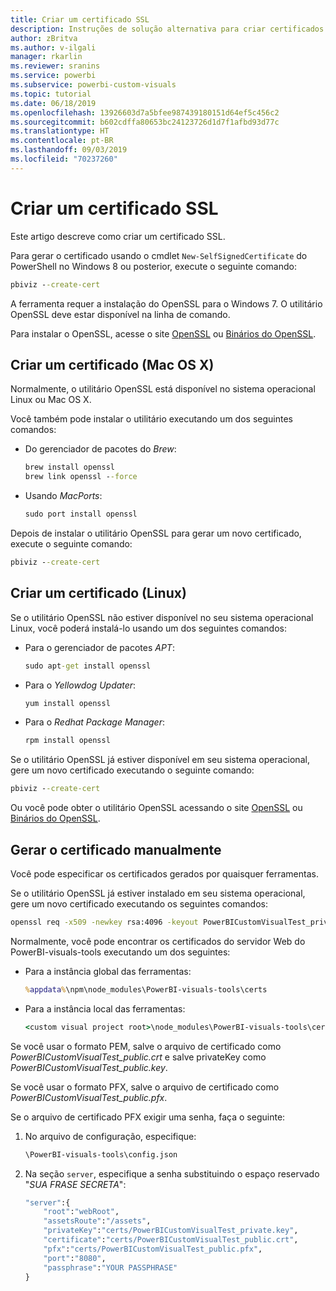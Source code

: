 ```yaml
---
title: Criar um certificado SSL
description: Instruções de solução alternativa para criar certificados manualmente para o servidor do desenvolvedor
author: zBritva
ms.author: v-ilgali
manager: rkarlin
ms.reviewer: sranins
ms.service: powerbi
ms.subservice: powerbi-custom-visuals
ms.topic: tutorial
ms.date: 06/18/2019
ms.openlocfilehash: 13926603d7a5bfee987439180151d64ef5c456c2
ms.sourcegitcommit: b602cdffa80653bc24123726d1d7f1afbd93d77c
ms.translationtype: HT
ms.contentlocale: pt-BR
ms.lasthandoff: 09/03/2019
ms.locfileid: "70237260"
---
```

# <a name="create-an-ssl-certificate"></a>Criar um certificado SSL

Este artigo descreve como criar um certificado SSL.

Para gerar o certificado usando o cmdlet `New-SelfSignedCertificate` do PowerShell no Windows 8 ou posterior, execute o seguinte comando:

```cmd
pbiviz --create-cert
```

A ferramenta requer a instalação do OpenSSL para o Windows 7. O utilitário OpenSSL deve estar disponível na linha de comando.

Para instalar o OpenSSL, acesse o site [OpenSSL](https://www.openssl.org) ou [Binários do OpenSSL](https://wiki.openssl.org/index.php/Binaries).



## <a name="create-a-certificate-mac-os-x"></a>Criar um certificado (Mac OS X)

Normalmente, o utilitário OpenSSL está disponível no sistema operacional Linux ou Mac OS X.

Você também pode instalar o utilitário executando um dos seguintes comandos:
* Do gerenciador de pacotes do *Brew*:

    ```cmd
    brew install openssl
    brew link openssl --force
    ```

* Usando *MacPorts*:

    ```cmd
    sudo port install openssl
    ```

Depois de instalar o utilitário OpenSSL para gerar um novo certificado, execute o seguinte comando:

```cmd
pbiviz --create-cert
```

## <a name="create-a-certificate-linux"></a>Criar um certificado (Linux)

Se o utilitário OpenSSL não estiver disponível no seu sistema operacional Linux, você poderá instalá-lo usando um dos seguintes comandos:

* Para o gerenciador de pacotes *APT*:

    ```cmd
    sudo apt-get install openssl
    ```

* Para o *Yellowdog Updater*:

    ```cmd
    yum install openssl
    ```

* Para o *Redhat Package Manager*:

    ```cmd
    rpm install openssl
    ```

Se o utilitário OpenSSL já estiver disponível em seu sistema operacional, gere um novo certificado executando o seguinte comando:

```cmd
pbiviz --create-cert
```

Ou você pode obter o utilitário OpenSSL acessando o site [OpenSSL](https://www.openssl.org) ou [Binários do OpenSSL](https://wiki.openssl.org/index.php/Binaries).

## <a name="generate-the-certificate-manually"></a>Gerar o certificado manualmente

Você pode especificar os certificados gerados por quaisquer ferramentas.

Se o utilitário OpenSSL já estiver instalado em seu sistema operacional, gere um novo certificado executando os seguintes comandos:

```cmd
openssl req -x509 -newkey rsa:4096 -keyout PowerBICustomVisualTest_private.key -out PowerBICustomVisualTest_public.crt -days 365
```

Normalmente, você pode encontrar os certificados do servidor Web do PowerBI-visuals-tools executando um dos seguintes:

* Para a instância global das ferramentas:

    ```cmd
    %appdata%\npm\node_modules\PowerBI-visuals-tools\certs
    ```

* Para a instância local das ferramentas:

    ```cmd
    <custom visual project root>\node_modules\PowerBI-visuals-tools\certs
    ```

Se você usar o formato PEM, salve o arquivo de certificado como *PowerBICustomVisualTest_public.crt* e salve privateKey como *PowerBICustomVisualTest_public.key*.

Se você usar o formato PFX, salve o arquivo de certificado como *PowerBICustomVisualTest_public.pfx*.

Se o arquivo de certificado PFX exigir uma senha, faça o seguinte:
1. No arquivo de configuração, especifique:

    ```cmd
    \PowerBI-visuals-tools\config.json
    ```

1. Na seção `server`, especifique a senha substituindo o espaço reservado "*SUA FRASE SECRETA*":

    ```cmd
    "server":{
        "root":"webRoot",
        "assetsRoute":"/assets",
        "privateKey":"certs/PowerBICustomVisualTest_private.key",
        "certificate":"certs/PowerBICustomVisualTest_public.crt",
        "pfx":"certs/PowerBICustomVisualTest_public.pfx",
        "port":"8080",
        "passphrase":"YOUR PASSPHRASE"
    }
    ```
